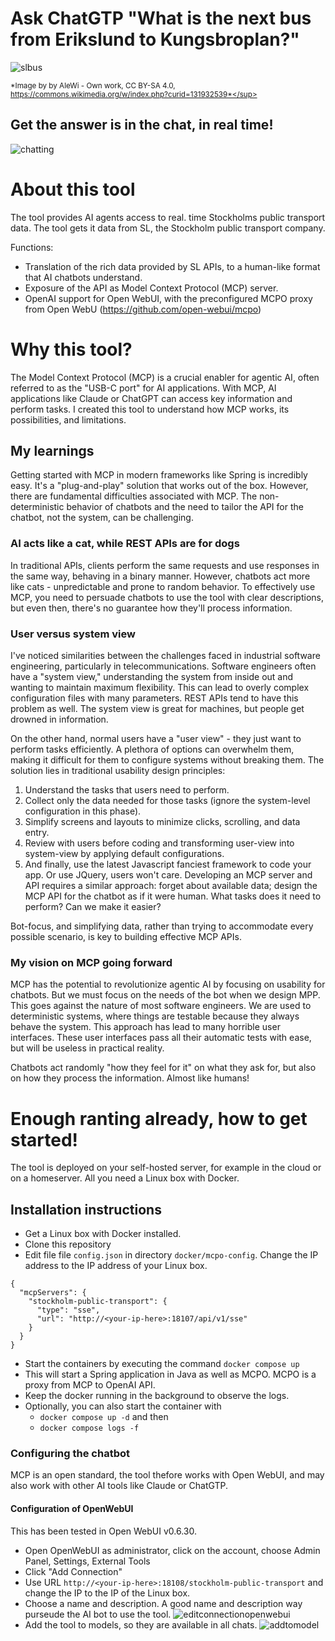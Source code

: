 # Ask ChatGTP "What is the next bus from Erikslund to Kungsbroplan?"
![slbus](https://github.com/user-attachments/assets/31bac689-3e99-4fc9-bab9-74e4d3bab13e)

<sup>*Image by by AleWi - Own work, CC BY-SA 4.0, https://commons.wikimedia.org/w/index.php?curid=131932539*</sup>

## Get the answer is in the chat, in real time! 
![chatting](https://github.com/user-attachments/assets/0bc9a190-0b1a-4e2e-adba-00db1e2ff092)

# About this tool
The tool provides AI agents access to real. time Stockholms public transport data. 
The tool gets it data from SL, the Stockholm public transport company. 

Functions:
- Translation of the rich data provided by SL APIs, to a human-like format that AI chatbots understand.
- Exposure of the API as Model Context Protocol (MCP) server.
- OpenAI support for Open WebUI, with the preconfigured MCPO proxy from Open WebU (https://github.com/open-webui/mcpo)

# Why this tool? 
The Model Context Protocol (MCP) is a crucial enabler for agentic AI, often referred to as the "USB-C port" for AI applications. With MCP, AI applications like Claude or ChatGPT can access key information and perform tasks. I created this tool to understand how MCP works, its possibilities, and limitations. 

## My learnings 
Getting started with MCP in modern frameworks like Spring is incredibly easy. It's a "plug-and-play" solution that works out of the box. 
However, there are fundamental difficulties associated with MCP. The non-deterministic behavior of chatbots and the need to tailor the API for the chatbot, not the system, can be challenging. 

### AI acts like a cat, while REST APIs are for dogs 
In traditional APIs, clients perform the same requests and use responses in the same way, behaving in a binary manner. However, chatbots act more like cats - unpredictable and prone to random behavior. To effectively use MCP, you need to persuade chatbots to use the tool with clear descriptions, but even then, there's no guarantee how they'll process information. 

### User versus system view 
I've noticed similarities between the challenges faced in industrial software engineering, particularly in telecommunications. Software engineers often have a "system view," understanding the system from inside out and wanting to maintain maximum flexibility. This can lead to overly complex configuration files with many parameters. REST APIs tend to have this problem as well. The system view is great for machines, but people get drowned in information.

On the other hand, normal users have a "user view" - they just want to perform tasks efficiently. A plethora of options can overwhelm them, making it difficult for them to configure systems without breaking them. 
The solution lies in traditional usability design principles: 
1.	Understand the tasks that users need to perform.
2.	Collect only the data needed for those tasks (ignore the system-level configuration in this phase).
3.	Simplify screens and layouts to minimize clicks, scrolling, and data entry.
4.	Review with users before coding and transforming user-view into system-view by applying default configurations.
5.	And finally, use the latest Javascript fanciest framework to code your app. Or use JQuery, users won't care.
Developing an MCP server and API requires a similar approach: forget about available data; design the MCP API for the chatbot as if it were human. What tasks does it need to perform? Can we make it easier? 

Bot-focus, and simplifying data, rather than trying to accommodate every possible scenario, is key to building effective MCP APIs. 

### My vision on MCP going forward 
MCP has the potential to revolutionize agentic AI by focusing on usability for chatbots. But we must focus on the needs of the bot when we design MPP. This goes against the nature of most software engineers. We are used to deterministic systems, where things are testable because they always behave the system. This approach has lead to many horrible user interfaces. These user interfaces pass all their automatic tests with ease, but will be useless in practical reality. 

Chatbots act randomly "how they feel for it" on what they ask for, but also on how they process the information. Almost like humans!  

# Enough ranting already, how to get started!
The tool is deployed on your self-hosted server, for example in the cloud or on a homeserver. 
All you need a Linux box with Docker.

## Installation instructions
- Get a Linux box with Docker installed.
- Clone this repository
- Edit file file `config.json` in directory `docker/mcpo-config`. Change the IP address to the IP address of your Linux box.  
```
{
  "mcpServers": {
	"stockholm-public-transport": {
      "type": "sse",
      "url": "http://<your-ip-here>:18107/api/v1/sse"
    }
  }
}
```
- Start the containers by executing the command `docker compose up`
- This will start a Spring application in Java as well as MCPO. MCPO is a proxy from MCP to OpenAI API.
- Keep the docker running in the background to observe the logs.
- Optionally, you can also start the container with
  - `docker compose up -d` and then
  - `docker compose logs -f`

### Configuring the chatbot
MCP is an open standard, the tool thefore works with Open WebUI, and may also work with other AI tools like Claude or ChatGTP. 

#### Configuration of OpenWebUI 
This has been tested in Open WebUI v0.6.30.
- Open OpenWebUI as administrator, click on the account, choose Admin Panel, Settings, External Tools
- Click "Add Connection" 
- Use URL `http://<your-ip-here>:18108/stockholm-public-transport` and change the IP to the IP of the Linux box. 
- Choose a name and description. A good name and description way purseude the AI bot to use the tool.
![editconnectionopenwebui](https://github.com/user-attachments/assets/a76e47c4-96bf-481e-9b4a-bfc6eb6d9f27)
- Add the tool to models, so they are available in all chats.
![addtomodel](https://github.com/user-attachments/assets/06a8390a-4fe2-4f8e-af5c-2f8767ef1bab)










